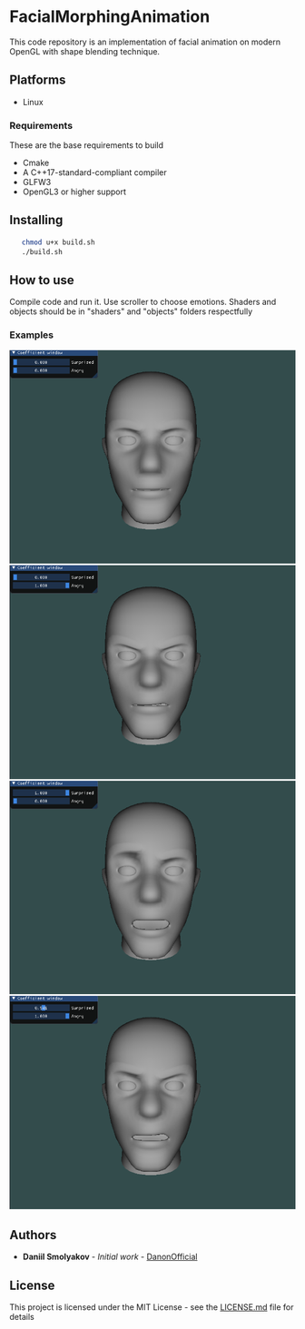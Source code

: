 # FacialMorphingAnimation

This code repository is an implementation of facial animation on modern OpenGL with shape blending technique.

## Platforms ##

  * Linux
    
### Requirements

These are the base requirements to build

  * Cmake
  * A C++17-standard-compliant compiler
  * GLFW3
  * OpenGL3 or higher support
## Installing 

```bash
   chmod u+x build.sh
   ./build.sh
```  

## How to use

Compile code and run it. Use scroller to choose emotions. Shaders and objects should be in "shaders" and "objects" folders respectfully


### Examples
![[rest]](examples/restPose.png)
![[angry]](examples/angryPose.png)
![[surprised]](examples/surprisedPose.png)
![[mixed]](examples/Mixed.png)

## Authors

* **Daniil Smolyakov** - *Initial work* - [DanonOfficial](https://github.com/DanonOfficial)



## License

This project is licensed under the MIT License - see the [LICENSE.md](LICENSE.md) file for details



